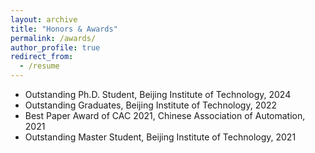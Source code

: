 ```yaml
---
layout: archive
title: "Honors & Awards"
permalink: /awards/
author_profile: true
redirect_from:
  - /resume
---
```


* Outstanding Ph.D. Student, Beijing Institute of Technology, 2024
* Outstanding Graduates, Beijing Institute of Technology, 2022
* Best Paper Award of CAC 2021, Chinese Association of Automation, 2021
* Outstanding Master Student, Beijing Institute of Technology, 2021
